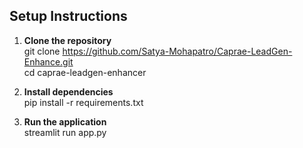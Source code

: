 ##  Setup Instructions

1. **Clone the repository**<br>
  git clone https://github.com/Satya-Mohapatro/Caprae-LeadGen-Enhance.git<br>
  cd caprae-leadgen-enhancer

2. **Install dependencies**<br>
pip install -r requirements.txt

3. **Run the application**<br>
streamlit run app.py
